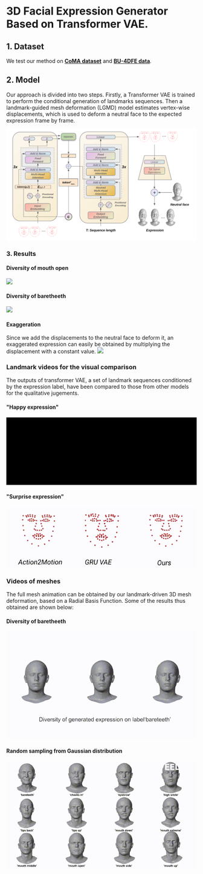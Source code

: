 # 3D Facial Expression Generator Based on Transformer VAE.

## 1. Dataset

We test our method on [**CoMA dataset**](https://coma.is.tue.mpg.de/) and [**BU-4DFE data**](http://www.cs.binghamton.edu/~lijun/Research/3DFE/3DFE_Analysis.html).
## 2. Model
Our approach is divided into two steps. Firstly, a Transformer VAE is trained to perform the conditional generation of landmarks sequences. Then a landmark-guided mesh deformation (LGMD) model estimates vertex-wise displacements, which is used to deform a neutral face to the expected expression frame by frame.

<img  src="Results/model1.png"  />
                                       


### 3. Results

#### Diversity of mouth open
 <img  src="Results/diversity_mouth_open.jpg"  />  
 
#### Diversity of baretheeth
 <img  src="Results/diversity_bareteeth.jpg"  />  



#### Exaggeration
Since we add the displacements to the neutral face to deform it, an exaggerated expression can easily be obtained by multiplying the displacement with a constant value.
 <img  src="Results/exaggeration.jpg"  />

### Landmark videos for the visual comparison
The outputs of transformer VAE, a set of landmark sequences conditioned by the expression label, have been compared to those from other models for the qualitative jugements. <br> 


#### "Happy expression"

 <img  src="Results/gif/happy.gif"  />  
 
 
 #### "Surprise expression"

 <img  src="Results/gif/surprise.gif"  />  
 
### Videos of meshes 
The full mesh animation can be obtained by our landmark-driven 3D mesh deformation, based on a Radial Basis Function. Some of the results thus obtained are shown below: <br>
 
#### Diversity of baretheeth
 <img  src="Results/gif/div_bareteeth.gif"  /> 
 
 
  
#### Random sampling from Gaussian distribution

 <img  src="Results/gif/random_generation.gif"  /> 
